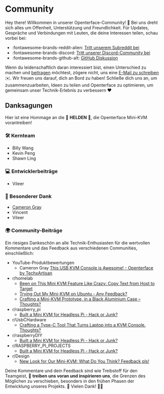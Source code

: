 # Community

Hey there! Willkommen in unserer Openterface-Community! 🎉 Bei uns dreht sich alles um Offenheit, Unterstützung und Freundlichkeit. 
Für Updates, Gespräche und Verbindungen mit Leuten, die deine Interessen teilen, schau vorbei bei:

- :fontawesome-brands-reddit-alien: [Tritt unserem Subreddit bei](https://www.reddit.com/r/Openterface_miniKVM/)
- :fontawesome-brands-discord: [Tritt unserer Discord-Community bei](https://discord.gg/sFTJD6a3R8)
- :fontawesome-brands-github-alt: [GitHub Diskussion](https://github.com/TechxArtisanStudio/Openterface/discussions)

Wenn du leidenschaftlich daran interessiert bist, einen Unterschied zu machen und [beitragen](/contributing) möchtest, zögere nicht, uns eine [E-Mail zu schreiben](mailto:info@techxartisan.com) ✉️. Wir freuen uns darauf, dich an Bord zu haben! Schließe dich uns an, um zusammenzuarbeiten, Ideen zu teilen und Openterface zu optimieren, um gemeinsam unser Technik-Erlebnis zu verbessern ❤️

## Danksagungen

Hier ist eine Hommage an die 🦸 **HELDEN** 🌟, die Openterface Mini-KVM vorantreiben!

### 🛠 Kernteam

- Billy Wang
- Kevin Peng
- Shawn Ling

### 💻 Entwicklerbeiträge

- Vileer

### 🌟 Besonderer Dank

- [Cameron Gray](https://www.youtube.com/@camerongray1515)
- Vincent
- Vileer

### 🌍 Community-Beiträge

Ein riesiges Dankeschön an alle Technik-Enthusiasten für die wertvollen Kommentare und das Feedback aus verschiedenen Communities, einschließlich:

- YouTube-Produktbewertungen
    - Cameron Gray [This USB KVM Console is Awesome! - Openterface by TechxArtisan](https://youtu.be/xAEQpWyfY-c?si=sYXiFBrzTiHyIGna)
- r/homelab
    - [Been on This Mini KVM Feature Like Crazy: Copy Text from Host to Target](https://www.reddit.com/r/homelab/comments/1b2adz5/been_on_this_mini_kvm_feature_like_crazy_copy/)
    - [Trying Out My Mini-KVM on Ubuntu - Any Feedback?](https://www.reddit.com/r/homelab/comments/1ahwrl4/trying_out_my_minikvm_on_ubuntu_any_feedback/)
    - [Crafting a Mini-KVM Prototype, in a Black Aluminium Case – Thoughts?](https://www.reddit.com/r/homelab/comments/1acdfwt/crafting_a_minikvm_prototype_in_a_black_aluminium/)
- r/raspberry_pi
    - [Built a Mini KVM for Headless Pi - Hack or Junk?](https://www.reddit.com/r/raspberry_pi/comments/1avk6ik/built_a_mini_kvm_for_headless_pi_hack_or_junk/)
- r/UsbCHardware
    - [Crafting a Type-C Tool That Turns Laptop into a KVM Console. Thoughts?](https://www.reddit.com/r/UsbCHardware/comments/1bn493k/crafting_a_typec_tool_that_turns_laptop_into_a/)
- r/raspberryDIY
    - [Built a Mini KVM for Headless Pi - Hack or Junk?](https://www.reddit.com/r/raspberryDIY/comments/1avl27a/built_a_mini_kvm_for_headless_pi_hack_or_junk/)
- r/RASPBERRY_PI_PROJECTS
    - [Built a Mini KVM for Headless Pi - Hack or Junk?](https://www.reddit.com/r/RASPBERRY_PI_PROJECTS/comments/1avkqq8/built_a_mini_kvm_for_headless_pi_hack_or_junk/)
- r/Design
    - [New Look for Our Mini-KVM: What Do You Think? Feedback pls!](https://www.reddit.com/r/Design/comments/1aht6m3/new_look_for_our_minikvm_what_do_you_think/)

Deine Kommentare und dein Feedback sind wie Treibstoff für den Teamgeist, 🚀 **treiben uns voran und inspirieren uns**, die Grenzen des Möglichen zu verschieben, besonders in den frühen Phasen der Entwicklung unseres Projekts. 🌟 Vielen Dank! 🙌🎉
